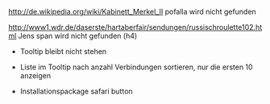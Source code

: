 http://de.wikipedia.org/wiki/Kabinett_Merkel_II
pofalla wird nicht gefunden

http://www1.wdr.de/daserste/hartaberfair/sendungen/russischroulette102.html
Jens span wird nicht gefunden (h4)

- Tooltip bleibt nicht stehen

- Liste im Tooltip nach anzahl Verbindungen sortieren, nur die ersten 10 anzeigen
- Installationspackage safari button